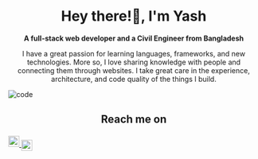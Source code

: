## <h1 align="center">Hey there!:wave:, I'm Yash</h1>
<p align="center"><b>A full-stack web developer and a Civil Engineer from Bangladesh</b></p>
<p align="center">I have a great passion for learning languages, frameworks, and new technologies. More so, I love sharing knowledge with people and connecting them through websites. I take great care in the experience, architecture, and code quality of the things I build.</p>

![code](https://user-images.githubusercontent.com/74345713/208240512-051127dd-6a40-4c2d-b850-1e96628890b5.gif)

## <p align="center">Reach me on</p>
<a align="center" href="https://twitter.com/yash_solo000" rel="nofollow">
  <img  alt="Yash Twitter" width="22px" src="https://raw.githubusercontent.com/peterthehan/peterthehan/master/assets/twitter.svg" style="max-width: 100%;">
</a>
<a align="center" href="https://www.linkedin.com/in/yash-solo/" rel="nofollow">
  <img align="center" alt="Yash LinkedIN" width="22px" src="https://raw.githubusercontent.com/peterthehan/peterthehan/master/assets/linkedin.svg" style="max-width: 100%;">
</a>
</br>
<br>
<!--
**yash244466666/yash244466666** is a ✨ _special_ ✨ repository because its `README.md` (this file) appears on your GitHub profile.

Here are some ideas to get you started:

- 🔭 I’m currently working on ...
- 🌱 I’m currently learning ...
- 👯 I’m looking to collaborate on ...
- 🤔 I’m looking for help with ...
- 💬 Ask me about ...
- 📫 How to reach me: ...
- 😄 Pronouns: ...
- ⚡ Fun fact: ...
-->


